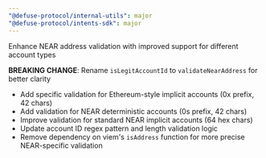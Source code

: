 ```yaml
---
"@defuse-protocol/internal-utils": major
"@defuse-protocol/intents-sdk": major
---
```


Enhance NEAR address validation with improved support for different account types

**BREAKING CHANGE**: Rename `isLegitAccountId` to `validateNearAddress` for better clarity
- Add specific validation for Ethereum-style implicit accounts (0x prefix, 42 chars)
- Add validation for NEAR deterministic accounts (0s prefix, 42 chars) 
- Improve validation for standard NEAR implicit accounts (64 hex chars)
- Update account ID regex pattern and length validation logic
- Remove dependency on viem's `isAddress` function for more precise NEAR-specific validation
